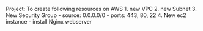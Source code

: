 Project: To create following resources on AWS
    1. new VPC
    2. new Subnet
    3. New Security Group
        - source: 0.0.0.0/0
        - ports: 443, 80, 22
    4. New ec2 instance
        - install Nginx webserver